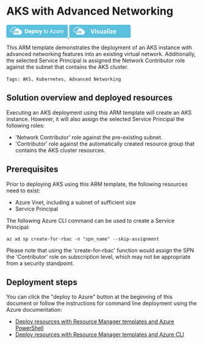 # AKS with Advanced Networking

<a href="https://portal.azure.com/#create/Microsoft.Template/uri/https%3A%2F%2Fraw.githubusercontent.com%2FAzure%2Fazure-quickstart-templates%2Fmaster%2F101-aks-advanced-networking%2Fazuredeploy.json" target="_blank">
<img src="https://raw.githubusercontent.com/Azure/azure-quickstart-templates/master/1-CONTRIBUTION-GUIDE/images/deploytoazure.png"/>
</a>
<a href="http://armviz.io/#/?load=https%3A%2F%2Fraw.githubusercontent.com%2FAzure%2Fazure-quickstart-templates%2Fmaster%2F101-aks-advanced-networking%2Fazuredeploy.json" target="_blank">
<img src="https://raw.githubusercontent.com/Azure/azure-quickstart-templates/master/1-CONTRIBUTION-GUIDE/images/visualizebutton.png"/>
</a>

This ARM template demonstrates the deployment of an AKS instance with advanced networking features into an existing virtual network. Additionally, the selected Service Principal is assigned the Network Contributor role against the subnet that contains the AKS cluster.

`Tags: AKS, Kubernetes, Advanced Networking`

## Solution overview and deployed resources

Executing an AKS deployment using this ARM template will create an AKS instance. However, it will also assign the selected Service Principal the following roles:
- 'Network Contributor' role against the pre-existing subnet.
- 'Contributor' role against the automatically created resource group that contains the AKS cluster resources.

## Prerequisites

Prior to deploying AKS using this ARM template, the following resources need to exist:
- Azure Vnet, including a subnet of sufficient size
- Service Principal

The following Azure CLI command can be used to create a Service Principal:

```
az ad sp create-for-rbac -n "spn_name" --skip-assignment
```

Please note that using the 'create-for-rbac' function would assign the SPN the 'Contributor' role on subscription level, which may not be appropriate from a security standpoint.

## Deployment steps

You can click the "deploy to Azure" button at the beginning of this document or follow the instructions for command line deployment using the Azure documentation:
- [Deploy resources with Resource Manager templates and Azure PowerShell](https://docs.microsoft.com/en-us/azure/azure-resource-manager/resource-group-template-deploy)
- [Deploy resources with Resource Manager templates and Azure CLI](https://docs.microsoft.com/en-us/azure/azure-resource-manager/resource-group-template-deploy-cli)